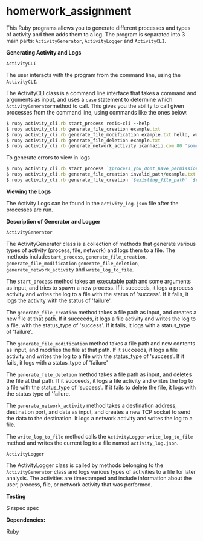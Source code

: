 # homerwork_assignment

This Ruby programs allows you to generate different processes and types of activity and then adds them to a log. The program is separated into 3 main parts: `ActivityGenerator`, `ActivityLogger` and `ActivityCLI`.

**Generating Activity and Logs** 

`ActivityCLI`

The user interacts with the program from the command line, using the `ActivityCLI`. 

The ActivityCLI class is a command line interface that takes a command and arguments as input, and uses a `case` statement to determine which `ActivityGenerator`method to call. This gives you the ability to call given processes from the command line, using commands like the ones below.

```ruby
$ ruby activity_cli.rb start_process redis-cli --help
$ ruby activity_cli.rb generate_file_creation example.txt
$ ruby activity_cli.rb generate_file_modification example.txt hello, world
$ ruby activity_cli.rb generate_file_deletion example.txt
$ ruby activity_cli.rb generate_network_activity icanhazip.com 80 'some data to send along' 

```
To generate errors to view in logs
```ruby
$ ruby activity_cli.rb start_process `$process_you_dont_have_permissions_to` 
$ ruby activity_cli.rb generate_file_creation invalid_path/example.txt
$ ruby activity_cli.rb generate_file_creation `$existing_file_path` `$existing_content`
```

**Viewing the Logs**

The Activity Logs can be found in the `activity_log.json` file after the processes are run.

**Description of Generator and Logger**

`ActivityGenerator`

The  ActivityGenerator class  is a collection of methods that generate various types of activity (process, file, network) and logs them to a file. The methods include`start_process`, `generate_file_creation`, `generate_file_modification` `generate_file_deletion`, `generate_network_activity` and `write_log_to_file`. 

The `start_process` method takes an executable path and some arguments as input, and tries to spawn a new process.  If it succeeds, it logs a process activity and writes the log to a file with the status of 'success'. If it fails, it logs the activity with the status of 'failure'.

The `generate_file_creation` method takes a file path as input, and creates a new file at that path. If it succeeds, it logs a file activity and writes the log to a file, with the status_type of 'success'.  If it fails, it logs with a status_type of 'failure'.

The `generate_file_modification` method takes a file path and new contents as input, and modifies the file at that path. If it succeeds, it logs a file activity and writes the log to a file with the status_type of 'success'. If it fails, it logs with a status_type of 'failure'

The `generate_file_deletion` method takes a file path as input, and deletes the file at that path. If it succeeds, it logs a file activity and writes the log to a file with the status_type of 'success'. If it fails to delete the file, it logs with the status type of 'failure. 

The `generate_network_activity` method takes a destination address, destination port, and data as input, and creates a new TCP socket to send the data to the destination. It logs a network activity and writes the log to a file.

The `write_log_to_file` method calls the `ActivityLogger`  `write_log_to_file` method and writes the current log to a file named `activity_log.json`.

`ActivityLogger`

The ActivityLogger class is called by methods belonging to the `ActivityGenerator` class and logs various types of activities to a file for later analysis. The activities are timestamped and include information about the user, process, file, or network activity that was performed.

**Testing**

$ rspec spec

**Dependencies:**

Ruby
